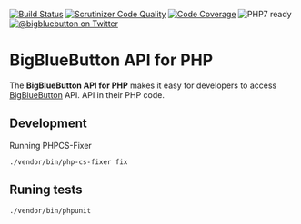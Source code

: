 [![Build Status](https://travis-ci.org/bigbluebutton/bigbluebutton-api-php.svg?branch=master)](https://travis-ci.org/bigbluebutton/bigbluebutton-api-php)
[![Scrutinizer Code Quality](https://scrutinizer-ci.com/g/bigbluebutton/bigbluebutton-api-php/badges/quality-score.png?b=master)](https://scrutinizer-ci.com/g/bigbluebutton/bigbluebutton-api-php/?branch=master)
[![Code Coverage](https://scrutinizer-ci.com/g/bigbluebutton/bigbluebutton-api-php/badges/coverage.png?b=master)](https://scrutinizer-ci.com/g/bigbluebutton/bigbluebutton-api-php/?branch=master)
![PHP7 ready](https://img.shields.io/badge/PHP7-ready-green.svg)
[![@bigbluebutton on Twitter](https://img.shields.io/badge/twitter-%40bigbluebutton-blue.svg?style=flat)](https://twitter.com/bigbluebutton)



# BigBlueButton API for PHP

The **BigBlueButton API for PHP** makes it easy for developers to access [BigBlueButton][bbb] API.
API in their PHP code.

## Development

Running PHPCS-Fixer

```
./vendor/bin/php-cs-fixer fix
```

## Runing tests

```
./vendor/bin/phpunit
```

[bbb]: http://bigbluebutton.org